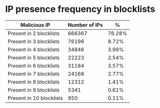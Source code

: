 # IP presence frequency in blocklists
| Malicious IP | Number of IPs | % |
|----|----|----|
| Present in 2 blocklists | 666367 | 76.28% |
| Present in 3 blocklists | 76196 | 8.72% |
| Present in 4 blocklists | 34846 | 3.99% |
| Present in 5 blocklists | 22223 | 2.54% |
| Present in 6 blocklists | 31184 | 3.57% |
| Present in 7 blocklists | 24168 | 2.77% |
| Present in 8 blocklists | 12312 | 1.41% |
| Present in 9 blocklists | 5341 | 0.61% |
| Present in 10 blocklists | 950 | 0.11% |
